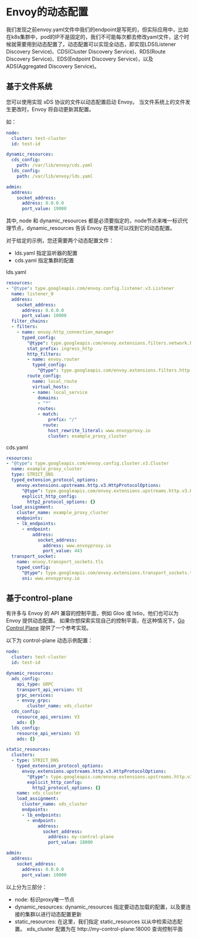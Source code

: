 # Envoy的动态配置

我们发现之前envoy.yaml文件中我们的endpoint是写死的，但实际应用中，比如在k8s集群中，pod的IP不是固定的，我们不可能每次都去修改yaml文件，这个时候就需要用到动态配置了。动态配置可以实现全动态，即实现LDS(Listener Discovery Service)、CDS(Cluster Discovery Service)、RDS(Route Discovery Service)、EDS(Endpoint Discovery Service)，以及ADS(Aggregated Discovery Service)。

## 基于文件系统

您可以使用实现 xDS 协议的文件以动态配置启动 Envoy。 当文件系统上的文件发生更改时，Envoy 将自动更新其配置。

如：

```yaml
node:
  cluster: test-cluster
  id: test-id

dynamic_resources:
  cds_config:
    path: /var/lib/envoy/cds.yaml
  lds_config:
    path: /var/lib/envoy/lds.yaml

admin:
  address:
    socket_address:
      address: 0.0.0.0
      port_value: 19000
```

其中, node 和 dynamic_resources 都是必须要指定的，node节点来唯一标识代理节点，dynamic_resources 告诉 Envoy 在哪里可以找到它的动态配置。

对于给定的示例，您还需要两个动态配置文件：

- lds.yaml 指定监听器的配置 
- cds.yaml 指定集群的配置

lds.yaml
```yaml
resources:
- "@type": type.googleapis.com/envoy.config.listener.v3.Listener
  name: listener_0
  address:
    socket_address:
      address: 0.0.0.0
      port_value: 10000
  filter_chains:
  - filters:
    - name: envoy.http_connection_manager
      typed_config:
        "@type": type.googleapis.com/envoy.extensions.filters.network.http_connection_manager.v3.HttpConnectionManager
        stat_prefix: ingress_http
        http_filters:
        - name: envoy.router
          typed_config:
            "@type": type.googleapis.com/envoy.extensions.filters.http.router.v3.Router
        route_config:
          name: local_route
          virtual_hosts:
          - name: local_service
            domains:
            - "*"
            routes:
            - match:
                prefix: "/"
              route:
                host_rewrite_literal: www.envoyproxy.io
                cluster: example_proxy_cluster
```

cds.yaml
```yaml
resources:
- "@type": type.googleapis.com/envoy.config.cluster.v3.Cluster
  name: example_proxy_cluster
  type: STRICT_DNS
  typed_extension_protocol_options:
    envoy.extensions.upstreams.http.v3.HttpProtocolOptions:
      "@type": type.googleapis.com/envoy.extensions.upstreams.http.v3.HttpProtocolOptions
      explicit_http_config:
        http2_protocol_options: {}
  load_assignment:
    cluster_name: example_proxy_cluster
    endpoints:
    - lb_endpoints:
      - endpoint:
          address:
            socket_address:
              address: www.envoyproxy.io
              port_value: 443
  transport_socket:
    name: envoy.transport_sockets.tls
    typed_config:
      "@type": type.googleapis.com/envoy.extensions.transport_sockets.tls.v3.UpstreamTlsContext
      sni: www.envoyproxy.io
```


## 基于control-plane
 
有许多与 Envoy 的 API 兼容的控制平面，例如 Gloo 或 Istio，他们也可以为 Envoy 提供动态配置。 
如果你想探索实现自己的控制平面，在这种情况下，[Go Control Plane](https://github.com/envoyproxy/go-control-plane) 提供了一个参考实现。

以下为 control-plane 动态示例配置：

```yaml
node:
  cluster: test-cluster
  id: test-id

dynamic_resources:
  ads_config:
    api_type: GRPC
    transport_api_version: V3
    grpc_services:
    - envoy_grpc:
        cluster_name: xds_cluster
  cds_config:
    resource_api_version: V3
    ads: {}
  lds_config:
    resource_api_version: V3
    ads: {}

static_resources:
  clusters:
  - type: STRICT_DNS
    typed_extension_protocol_options:
      envoy.extensions.upstreams.http.v3.HttpProtocolOptions:
        "@type": type.googleapis.com/envoy.extensions.upstreams.http.v3.HttpProtocolOptions
        explicit_http_config:
          http2_protocol_options: {}
    name: xds_cluster
    load_assignment:
      cluster_name: xds_cluster
      endpoints:
      - lb_endpoints:
        - endpoint:
            address:
              socket_address:
                address: my-control-plane
                port_value: 18000

admin:
  address:
    socket_address:
      address: 0.0.0.0
      port_value: 19000
```

以上分为三部分：

- node: 标识proxy唯一节点
- dynamic_resources: dynamic_resources 指定要动态加载的配置，以及要连接的集群以进行动态配置更新
- static_resources: 在这里，我们指定 static_resources 以从中检索动态配置。 xds_cluster 配置为在 http://my-control-plane:18000 查询控制平面


